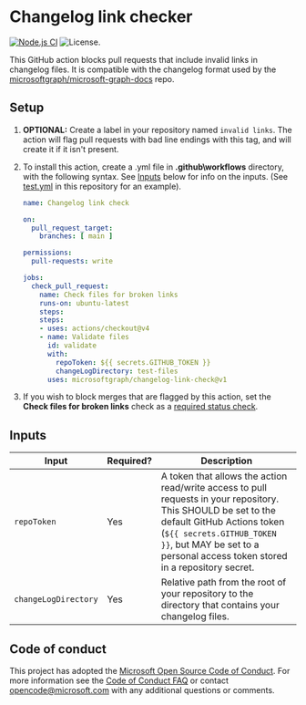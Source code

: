# Changelog link checker

[![Node.js CI](https://github.com/microsoftgraph/changelog-link-check/actions/workflows/node.yml/badge.svg)](https://github.com/microsoftgraph/changelog-link-check/actions/workflows/node.yml) ![License.](https://img.shields.io/badge/license-MIT-green.svg)

This GitHub action blocks pull requests that include invalid links in changelog files. It is compatible with the changelog format used by the [microsoftgraph/microsoft-graph-docs](https://github.com/microsoftgraph/microsoft-graph-docs) repo.

## Setup

1. **OPTIONAL:** Create a label in your repository named `invalid links`. The action will flag pull requests with bad line endings with this tag, and will create it if it isn't present.

1. To install this action, create a .yml file in **.github\workflows** directory, with the following syntax. See [Inputs](#inputs) below for info on the inputs. (See [test.yml](.github\workflows\test.yml) in this repository for an example).

    ```yml
    name: Changelog link check

    on:
      pull_request_target:
        branches: [ main ]

    permissions:
      pull-requests: write

    jobs:
      check_pull_request:
        name: Check files for broken links
        runs-on: ubuntu-latest
        steps:
        steps:
        - uses: actions/checkout@v4
        - name: Validate files
          id: validate
          with:
            repoToken: ${{ secrets.GITHUB_TOKEN }}
            changeLogDirectory: test-files
          uses: microsoftgraph/changelog-link-check@v1
    ```

1. If you wish to block merges that are flagged by this action, set the **Check files for broken links** check as a [required status check](https://docs.github.com/en/repositories/configuring-branches-and-merges-in-your-repository/defining-the-mergeability-of-pull-requests/about-protected-branches#require-status-checks-before-merging).

## Inputs

| Input                | Required? | Description                                                            |
|----------------------|-----------|------------------------------------------------------------------------|
| `repoToken`          | Yes       | A token that allows the action read/write access to pull requests in your repository. This SHOULD be set to the default GitHub Actions token (`${{ secrets.GITHUB_TOKEN }}`, but MAY be set to a personal access token stored in a repository secret. |
| `changeLogDirectory` | Yes       | Relative path from the root of your repository to the directory that contains your changelog files. |

## Code of conduct

This project has adopted the [Microsoft Open Source Code of Conduct](https://opensource.microsoft.com/codeofconduct/). For more information see the [Code of Conduct FAQ](https://opensource.microsoft.com/codeofconduct/faq/) or contact [opencode@microsoft.com](mailto:opencode@microsoft.com) with any additional questions or comments.
